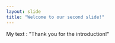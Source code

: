 ```yaml
---
layout: slide
title: "Welcome to our second slide!"
---
```

My text : "Thank you for the introduction!"
